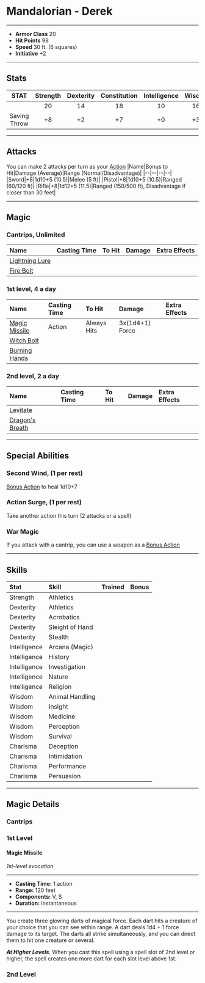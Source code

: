 # Mandalorian - Derek
___
- **Armor Class** 20
- **Hit Points** 98
- **Speed** 30 ft. (6 squares)
- **Initiative** +2
___
## Stats
|STAT|Strength|Dexterity|Constitution|Intelligence|Wisdon|Charisma|
|:---:|:---:|:---:|:---:|:---:|:---:|:---:|
||20|14|18|10|16|8|
|Saving Throw|+8|+2|+7|+0|+3|-1|
___
## Attacks
You can make 2 attacks per turn as your [Action](./../README.md#action)
|Name|Bonus to Hit|Damage (Average)|Range (Normal/Disadvantage)|
|--|--|--|--|
|Sword|+8|1d10+5 (10.5)|Melee (5 ft)|
|Pistol|+8|1d10+5 (10.5)|Ranged (60/120 ft)|
|Rifle|+8|1d12+5 (11.5)|Ranged (150/500 ft), Disadvantage if closer than 30 feet|

___
## Magic
### Cantrips, Unlimited
|Name|Casting Time|To Hit|Damage|Extra Effects|
|:--|:--|:--|:--|:--|
|[Lightning Lure](#lightning-lure)|||||
|[Fire Bolt](#fire-bolt)|||||
### 1st level, 4 a day
|Name|Casting Time|To Hit|Damage|Extra Effects|
|:--|:--|:--|:--|:--|
|[Magic Missile](#magic-missile)|Action|Always Hits|3x(1d4+1) Force||
|[Witch Bolt](#witch-bolt)|||||
|[Burning Hands](#burning-hands)|||||
### 2nd level, 2 a day
|Name|Casting Time|To Hit|Damage|Extra Effects|
|:--|:--|:--|:--|:--|
|[Levitate](#levitate)|||||
|[Dragon's Breath](#dragon's-breath)|||||
___
## Special Abilities
### Second Wind, (1 per rest)
[Bonus Action](./../README.md#bonus-action) to heal 1d10+7
### Action Surge, (1 per rest)
Take another action this turn (2 attacks or a spell) 
### War Magic
If you attack with a cantrip, you can use a weapon as a [Bonus Action](./../README.md#bonus-action) 
___
## Skills
|Stat|Skill|Trained|Bonus|
|:--|:--|--|--:|
|Strength|Athletics|||
|Dexterity|Athletics|||
|Dexterity|Acrobatics|||
|Dexterity|Sleight of Hand|||
|Dexterity|Stealth|||
|Intelligence|Arcana (Magic)|||
|Intelligence|History|||
|Intelligence|Investigation|||
|Intelligence|Nature|||
|Intelligence|Religion|||
|Wisdom|Animal Handling|||
|Wisdom|Insight|||
|Wisdom|Medicine|||
|Wisdom|Perception|||
|Wisdom|Survival|||
|Charisma|Deception|||
|Charisma|Intimidation|||
|Charisma|Performance|||
|Charisma|Persuasion|||
___
## Magic Details
### Cantrips

### 1st Level
#### Magic Missile
*1st-level evocation*
___
- **Casting Time:** 1 action
- **Range:** 120 feet
- **Components:** V, S
- **Duration:** Instantaneous
---
You create three glowing darts of magical force. Each dart hits a creature of your choice that you can see within range. A dart deals 1d4 + 1 force damage to its target. The darts all strike simultaneously, and you can direct them to hit one creature or several.

***At Higher Levels.*** When you cast this spell using a spell slot of 2nd level or higher, the spell creates one more dart for each slot level above 1st.

### 2nd Level
